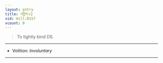 ```yaml
---
layout: entry
title: འཁྱིག་√2
vid: Hill:0157
vcount: 0
---
```

> To tightly bind DS\.

---
* Volition: _Involuntary_

---

